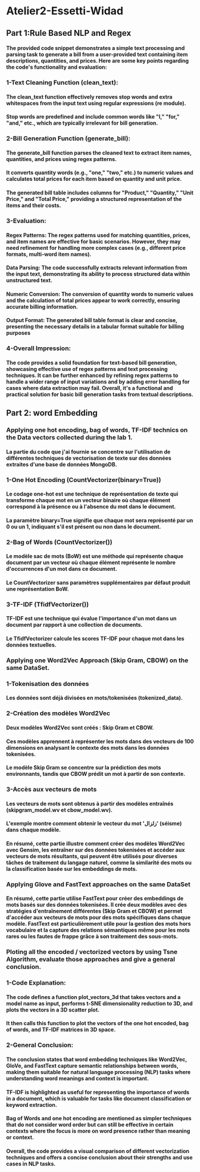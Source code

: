 # Atelier2-Essetti-Widad
## Part 1:Rule Based NLP and Regex
#### The provided code snippet demonstrates a simple text processing and parsing task to generate a bill from a user-provided text containing item descriptions, quantities, and prices. Here are some key points regarding the code's functionality and evaluation:
   ### 1-Text Cleaning Function (clean_text):
#### The clean_text function effectively removes stop words and extra whitespaces from the input text using regular expressions (re module).
#### Stop words are predefined and include common words like "I," "for," "and," etc., which are typically irrelevant for bill generation.
   ### 2-Bill Generation Function (generate_bill):
#### The generate_bill function parses the cleaned text to extract item names, quantities, and prices using regex patterns.
#### It converts quantity words (e.g., "one," "two," etc.) to numeric values and calculates total prices for each item based on quantity and unit price.
#### The generated bill table includes columns for "Product," "Quantity," "Unit Price," and "Total Price," providing a structured representation of the items and their costs.
   ### 3-Evaluation:
#### Regex Patterns: The regex patterns used for matching quantities, prices, and item names are effective for basic scenarios. However, they may need refinement for handling more complex cases (e.g., different price formats, multi-word item names).
#### Data Parsing: The code successfully extracts relevant information from the input text, demonstrating its ability to process structured data within unstructured text.
#### Numeric Conversion: The conversion of quantity words to numeric values and the calculation of total prices appear to work correctly, ensuring accurate billing information.
#### Output Format: The generated bill table format is clear and concise, presenting the necessary details in a tabular format suitable for billing purposes
  ### 4-Overall Impression:
#### The code provides a solid foundation for text-based bill generation, showcasing effective use of regex patterns and text processing techniques. It can be further enhanced by refining regex patterns to handle a wider range of input variations and by adding error handling for cases where data extraction may fail. Overall, it's a functional and practical solution for basic bill generation tasks from textual descriptions.

## Part 2: word Embedding 
### Applying one hot encoding, bag of words, TF-IDF technics on the Data vectors collected during the lab 1.
#### La partie du code que j'ai fournie se concentre sur l'utilisation de différentes techniques de vectorisation de texte sur des données extraites d'une base de données MongoDB.
  ### 1-One Hot Encoding (CountVectorizer(binary=True))
#### Le codage one-hot est une technique de représentation de texte qui transforme chaque mot en un vecteur binaire où chaque élément correspond à la présence ou à l'absence du mot dans le document.
#### La paramètre binary=True signifie que chaque mot sera représenté par un 0 ou un 1, indiquant s'il est présent ou non dans le document.
  ### 2-Bag of Words (CountVectorizer()) 
#### Le modèle sac de mots (BoW) est une méthode qui représente chaque document par un vecteur où chaque élément représente le nombre d'occurrences d'un mot dans ce document.
#### Le CountVectorizer sans paramètres supplémentaires par défaut produit une représentation BoW.
  ### 3-TF-IDF (TfidfVectorizer()) 
#### TF-IDF est une technique qui évalue l'importance d'un mot dans un document par rapport à une collection de documents.
#### Le TfidfVectorizer calcule les scores TF-IDF pour chaque mot dans les données textuelles.
### Applying one Word2Vec Approach (Skip Gram, CBOW) on the same DataSet.
  ### 1-Tokenisation des données
#### Les données sont déjà divisées en mots/tokenisées (tokenized_data).
  ### 2-Création des modèles Word2Vec 
#### Deux modèles Word2Vec sont créés : Skip Gram et CBOW.
#### Ces modèles apprennent à représenter les mots dans des vecteurs de 100 dimensions en analysant le contexte des mots dans les données tokenisées.
#### Le modèle Skip Gram se concentre sur la prédiction des mots environnants, tandis que CBOW prédit un mot à partir de son contexte.
  ### 3-Accès aux vecteurs de mots
#### Les vecteurs de mots sont obtenus à partir des modèles entraînés (skipgram_model.wv et cbow_model.wv).
#### L'exemple montre comment obtenir le vecteur du mot 'زلزال' (séisme) dans chaque modèle.

#### En résumé, cette partie illustre comment créer des modèles Word2Vec avec Gensim, les entraîner sur des données tokenisées et accéder aux vecteurs de mots résultants, qui peuvent être utilisés pour diverses tâches de traitement du langage naturel, comme la similarité des mots ou la classification basée sur les embeddings de mots.

### Applying Glove and FastText approaches on the same DataSet
#### En résumé, cette partie utilise FastText pour créer des embeddings de mots basés sur des données tokenisées. Il crée deux modèles avec des stratégies d'entraînement différentes (Skip Gram et CBOW) et permet d'accéder aux vecteurs de mots pour des mots spécifiques dans chaque modèle. FastText est particulièrement utile pour la gestion des mots hors vocabulaire et la capture des relations sémantiques même pour les mots rares ou les fautes de frappe grâce à son traitement des sous-mots.

### Ploting all the encoded / vectorized vectors by using Tsne Algorithm, evaluate those approaches and give a general conclusion.
  ### 1-Code Explanation:
#### The code defines a function plot_vectors_3d that takes vectors and a model name as input, performs t-SNE dimensionality reduction to 3D, and plots the vectors in a 3D scatter plot.
#### It then calls this function to plot the vectors of the one hot encoded, bag of words, and TF-IDF matrices in 3D space.
  ### 2-General Conclusion:
#### The conclusion states that word embedding techniques like Word2Vec, GloVe, and FastText capture semantic relationships between words, making them suitable for natural language processing (NLP) tasks where understanding word meanings and context is important.
#### TF-IDF is highlighted as useful for representing the importance of words in a document, which is valuable for tasks like document classification or keyword extraction.
#### Bag of Words and one hot encoding are mentioned as simpler techniques that do not consider word order but can still be effective in certain contexts where the focus is more on word presence rather than meaning or context.

#### Overall, the code provides a visual comparison of different vectorization techniques and offers a concise conclusion about their strengths and use cases in NLP tasks.
